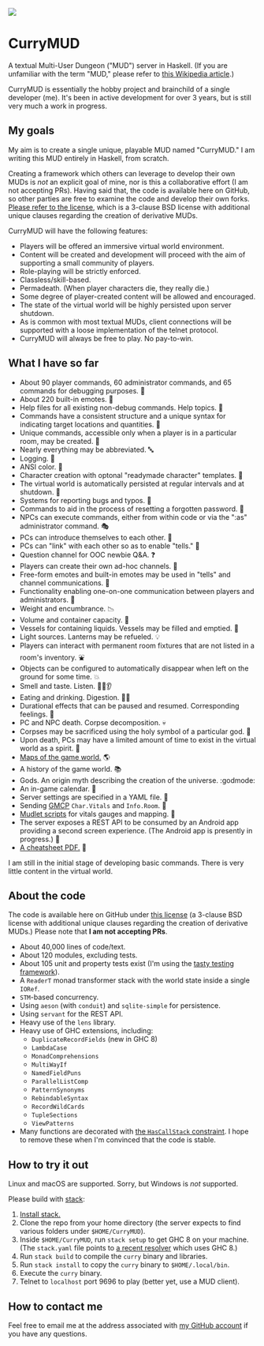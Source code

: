 <a href="http://www.detroitlabs.com/"><img src="https://img.shields.io/badge/Sponsor-Detroit%20Labs-000000.svg"/></a>

# CurryMUD

A textual Multi-User Dungeon ("MUD") server in Haskell. (If you are unfamiliar with the term "MUD," please refer to [this Wikipedia article](http://en.wikipedia.org/wiki/MUD).)

CurryMUD is essentially the hobby project and brainchild of a single developer (me). It's been in active development for over 3 years, but is still very much a work in progress.

## My goals

My aim is to create a single unique, playable MUD named "CurryMUD." I am writing this MUD entirely in Haskell, from scratch.

Creating a framework which others can leverage to develop their own MUDs is _not_ an explicit goal of mine, nor is this a collaborative effort (I am not accepting PRs). Having said that, the code is available here on GitHub, so other parties are free to examine the code and develop their own forks. [Please refer to the license](https://github.com/jasonstolaruk/CurryMUD/blob/master/LICENSE), which is a 3-clause BSD license with additional unique clauses regarding the creation of derivative MUDs.

CurryMUD will have the following features:

* Players will be offered an immersive virtual world environment.
* Content will be created and development will proceed with the aim of supporting a small community of players.
* Role-playing will be strictly enforced.
* Classless/skill-based.
* Permadeath. (When player characters die, they really die.)
* Some degree of player-created content will be allowed and encouraged.
* The state of the virtual world will be highly persisted upon server shutdown.
* As is common with most textual MUDs, client connections will be supported with a loose implementation of the telnet protocol.
* CurryMUD will always be free to play. No pay-to-win.

## What I have so far

* About 90 player commands, 60 administrator commands, and 65 commands for debugging purposes. :1234:
* About 220 built-in emotes. :clap:
* Help files for all existing non-debug commands. Help topics. :information_desk_person:
* Commands have a consistent structure and a unique syntax for indicating target locations and quantities. :dart:
* Unique commands, accessible only when a player is in a particular room, may be created. :house_with_garden:
* Nearly everything may be abbreviated. :abc:
* Logging. :scroll:
* ANSI color. :red_circle:
* Character creation with optonal "readymade character" templates. :runner:
* The virtual world is automatically persisted at regular intervals and at shutdown. :floppy_disk:
* Systems for reporting bugs and typos. :bug:
* Commands to aid in the process of resetting a forgotten password. :passport_control:
* NPCs can execute commands, either from within code or via the ":as" administrator command. :performing_arts:
* PCs can introduce themselves to each other. :bow:
* PCs can "link" with each other so as to enable "tells." :link:
* Question channel for OOC newbie Q&A. :question:
* Players can create their own ad-hoc channels. :busts_in_silhouette:
* Free-form emotes and built-in emotes may be used in "tells" and channel communications. :clap:
* Functionality enabling one-on-one communication between players and administrators. :speech_balloon:
* Weight and encumbrance. :chart_with_downwards_trend:
* Volume and container capacity. :school_satchel:
* Vessels for containing liquids. Vessels may be filled and emptied. :wine_glass:
* Light sources. Lanterns may be refueled. :bulb:
* Players can interact with permanent room fixtures that are not listed in a room's inventory. :fountain:
* Objects can be configured to automatically disappear when left on the ground for some time. :boom:
* Smell and taste. Listen. :nose::tongue::ear:
* Eating and drinking. Digestion. :bread::beer:
* Durational effects that can be paused and resumed. Corresponding feelings. :dizzy:
* PC and NPC death. Corpse decomposition. :skull:
* Corpses may be sacrificed using the holy symbol of a particular god. :pray:
* Upon death, PCs may have a limited amount of time to exist in the virtual world as a spirit. :angel:
* [Maps of the game world.](https://github.com/jasonstolaruk/CurryMUD/tree/master/maps) :earth_americas:
* A history of the game world. :books:
* Gods. An origin myth describing the creation of the universe. :godmode:
* An in-game calendar. :calendar:
* Server settings are specified in a YAML file. :no_bell:
* Sending [GMCP](https://www.gammon.com.au/gmcp) `Char.Vitals` and `Info.Room`. :satellite:
* [Mudlet scripts](https://github.com/jasonstolaruk/CurryMUD/tree/master/Mudlet) for vitals gauges and mapping. :scroll:
* The server exposes a REST API to be consumed by an Android app providing a second screen experience. (The Android app is presently in progress.) :iphone:
* [A cheatsheet PDF.](https://github.com/jasonstolaruk/CurryMUD/blob/master/cheatsheet/CurryMUD%20cheatsheet.pdf) :memo:

I am still in the initial stage of developing basic commands. There is very little content in the virtual world.

## About the code

The code is available here on GitHub under [this license](https://github.com/jasonstolaruk/CurryMUD/blob/master/LICENSE) (a 3-clause BSD license with additional unique clauses regarding the creation of derivative MUDs.) Please note that **I am not accepting PRs**.

* About 40,000 lines of code/text.
* About 120 modules, excluding tests.
* About 105 unit and property tests exist (I'm using the [tasty testing framework](https://hackage.haskell.org/package/tasty)).
* A `ReaderT` monad transformer stack with the world state inside a single `IORef`.
* `STM`-based concurrency.
* Using `aeson` (with `conduit`) and `sqlite-simple` for persistence.
* Using `servant` for the REST API.
* Heavy use of the `lens` library.
* Heavy use of GHC extensions, including:
  * `DuplicateRecordFields` (new in GHC 8)
  * `LambdaCase`
  * `MonadComprehensions`
  * `MultiWayIf`
  * `NamedFieldPuns`
  * `ParallelListComp`
  * `PatternSynonyms`
  * `RebindableSyntax`
  * `RecordWildCards`
  * `TupleSections`
  * `ViewPatterns`
* Many functions are decorated with [the `HasCallStack` constraint](http://hackage.haskell.org/package/base-4.9.0.0/docs/GHC-Stack.html#t:HasCallStack). I hope to remove these when I'm convinced that the code is stable.

## How to try it out

Linux and macOS are supported. Sorry, but Windows is _not_ supported.

Please build with [stack](http://docs.haskellstack.org/en/stable/README.html):
1. [Install stack.](http://docs.haskellstack.org/en/stable/install_and_upgrade/)
1. Clone the repo from your home directory (the server expects to find various folders under `$HOME/CurryMUD`).
1. Inside `$HOME/CurryMUD`, run `stack setup` to get GHC 8 on your machine. (The `stack.yaml` file points to [a recent resolver](https://www.stackage.org/snapshots) which uses GHC 8.)
1. Run `stack build` to compile the `curry` binary and libraries.
1. Run `stack install` to copy the `curry` binary to `$HOME/.local/bin`.
1. Execute the `curry` binary.
1. Telnet to `localhost` port 9696 to play (better yet, use a MUD client).

## How to contact me

Feel free to email me at the address associated with [my GitHub account](https://github.com/jasonstolaruk) if you have any questions.
